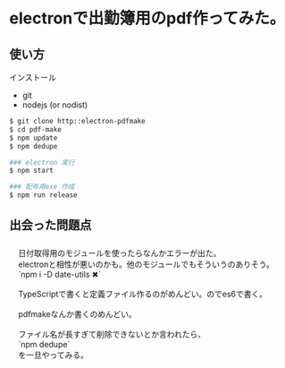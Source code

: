 
<style>
.box {
  padding: 8px 16px;
}
</style>

# electronで出勤簿用のpdf作ってみた。

## 使い方
インストール
- git
- nodejs (or nodist)

```bash
$ git clone http::electron-pdfmake
$ cd pdf-make
$ npm update
$ npm dedupe

### electron 実行
$ npm start

### 配布用exe 作成
$ npm run release
```


## 出会った問題点
<div class="box">
日付取得用のモジュールを使ったらなんかエラーが出た。<br>
electronと相性が悪いのかも。他のモジュールでもそういうのありそう。<br>
`npm i -D date-utils ✖`
</div>

<div class="box">
  TypeScriptで書くと定義ファイル作るのがめんどい。のでes6で書く。
</div>

<div class="box">
  pdfmakeなんか書くのめんどい。
</div>

<div class="box">
  ファイル名が長すぎて削除できないとか言われたら、<br>
  `npm dedupe`<br>
  を一旦やってみる。
</div>



